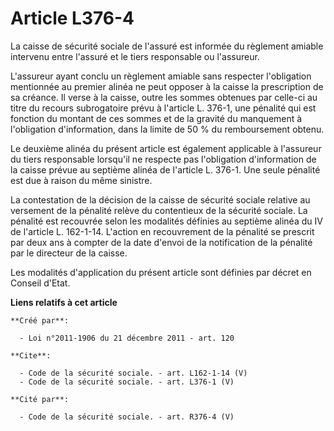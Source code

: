 # Article L376-4

La caisse de sécurité sociale de l'assuré est informée du règlement amiable intervenu entre l'assuré et le tiers responsable
ou l'assureur. 

L'assureur ayant conclu un règlement amiable sans respecter l'obligation mentionnée au premier alinéa ne peut opposer à la
caisse la prescription de sa créance. Il verse à la caisse, outre les sommes obtenues par celle-ci au titre du recours
subrogatoire prévu à l'article L. 376-1, une pénalité qui est fonction du montant de ces sommes et de la gravité du
manquement à l'obligation d'information, dans la limite de 50 % du remboursement obtenu. 

Le deuxième alinéa du présent article est également applicable à l'assureur du tiers responsable lorsqu'il ne respecte pas
l'obligation d'information de la caisse prévue au septième alinéa de l'article L. 376-1. Une seule pénalité est due à raison
du même sinistre. 

La contestation de la décision de la caisse de sécurité sociale relative au versement de la pénalité relève du contentieux de
la sécurité sociale. La pénalité est recouvrée selon les modalités définies au septième alinéa du IV de l'article L.
162-1-14. L'action en recouvrement de la pénalité se prescrit par deux ans à compter de la date d'envoi de la notification de
la pénalité par le directeur de la caisse. 

Les modalités d'application du présent article sont définies par décret en Conseil d'Etat.

**Liens relatifs à cet article**

	**Créé par**:

	  - Loi n°2011-1906 du 21 décembre 2011 - art. 120

	**Cite**:

	  - Code de la sécurité sociale. - art. L162-1-14 (V)
	  - Code de la sécurité sociale. - art. L376-1 (V)

	**Cité par**:

	  - Code de la sécurité sociale. - art. R376-4 (V)
